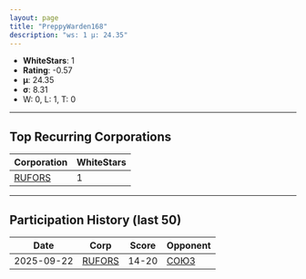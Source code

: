 ```yaml
---
layout: page
title: "PreppyWarden168"
description: "ws: 1 μ: 24.35"
---
```

- **WhiteStars**: 1
- **Rating**: -0.57
- **μ**: 24.35  
- **σ**: 8.31
- W: 0, L: 1, T: 0

---

## Top Recurring Corporations

| Corporation | WhiteStars |
| --- | --- |
| [RUFORS](https://ws.tsl.rocks/corp/f1e7f82e284c8233985039ea19544dbfa937f38f2315e9ad6a1d037423071b6d/) | 1 |

---

## Participation History (last 50)

| Date | Corp | Score | Opponent |
| --- | --- | --- | --- |
| 2025-09-22 | [RUFORS](https://ws.tsl.rocks/corp/f1e7f82e284c8233985039ea19544dbfa937f38f2315e9ad6a1d037423071b6d/) | 14-20 | [СОЮЗ](https://ws.tsl.rocks/corp/068cec010bfee0723895562d4bf580b93628758a762b6918d384fef632d281ab/) |